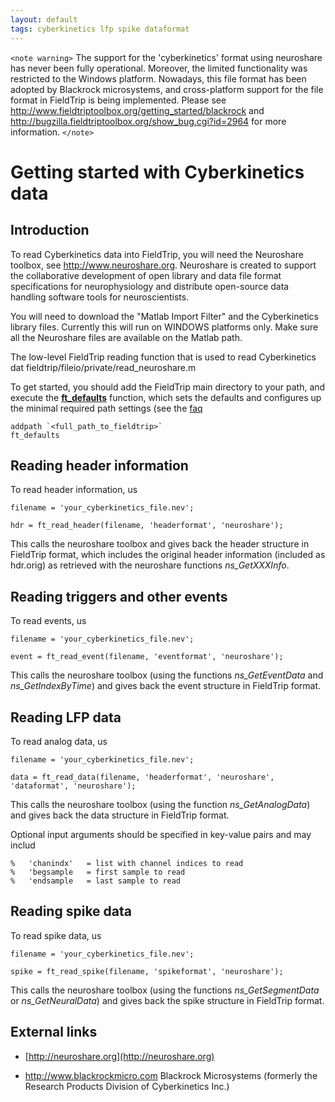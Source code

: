 ```yaml
---
layout: default
tags: cyberkinetics lfp spike dataformat
---
```


`<note warning>`
The support for the 'cyberkinetics' format using neuroshare has never been fully operational. Moreover, the limited functionality was restricted to the Windows platform. Nowadays, this file format has been adopted by Blackrock microsystems, and cross-platform support for the file format in FieldTrip is being implemented. Please see http://www.fieldtriptoolbox.org/getting_started/blackrock and http://bugzilla.fieldtriptoolbox.org/show_bug.cgi?id=2964 for more information.
`</note>`

# Getting started with Cyberkinetics data

## Introduction

To read Cyberkinetics data into FieldTrip, you will need the Neuroshare toolbox, see http://www.neuroshare.org. Neuroshare is created to support the collaborative development of open library and data file format specifications for neurophysiology and distribute open-source data handling software tools for neuroscientists.

You will need to download the "Matlab Import Filter" and the Cyberkinetics library files. Currently this will run on WINDOWS platforms only. Make sure all the Neuroshare files are available on the Matlab path.

The low-level FieldTrip reading function that is used to read Cyberkinetics dat
fieldtrip/fileio/private/read_neuroshare.m

To get started, you should add the FieldTrip main directory to your path, and execute the **[ft_defaults](/reference/ft_defaults)** function, which sets the defaults and configures up the minimal required path settings (see the [faq](/faq/should_i_add_fieldtrip_with_all_subdirectories_to_my_matlab_path)

	
	addpath `<full_path_to_fieldtrip>`
	ft_defaults

## Reading header information

To read header information, us

	
	filename = 'your_cyberkinetics_file.nev';
	
	hdr = ft_read_header(filename, 'headerformat', 'neuroshare');

This calls the neuroshare toolbox and gives back the header structure in FieldTrip format, which includes the original header information (included as hdr.orig) as retrieved with the neuroshare functions *ns_GetXXXInfo*.

## Reading triggers and other events

To read events, us

	
	filename = 'your_cyberkinetics_file.nev';
	
	event = ft_read_event(filename, 'eventformat', 'neuroshare');

This calls the neuroshare toolbox (using the functions *ns_GetEventData* and *ns_GetIndexByTime*) and gives back the event structure in FieldTrip format.

## Reading LFP data

To read analog data, us

	
	filename = 'your_cyberkinetics_file.nev';
	
	data = ft_read_data(filename, 'headerformat', 'neuroshare', 'dataformat', 'neuroshare');

This calls the neuroshare toolbox (using the function *ns_GetAnalogData*) and gives back the data structure in FieldTrip format.

Optional input arguments should be specified in key-value pairs and may includ

	
	%   'chanindx'   = list with channel indices to read
	%   'begsample   = first sample to read
	%   'endsample   = last sample to read

## Reading spike data

To read spike data, us

	
	filename = 'your_cyberkinetics_file.nev';
	
	spike = ft_read_spike(filename, 'spikeformat', 'neuroshare');

This calls the neuroshare toolbox (using the functions *ns_GetSegmentData* or *ns_GetNeuralData*) and gives back the spike structure in FieldTrip format.

## External links

*  [http://neuroshare.org](http://neuroshare.org)

*  http://www.blackrockmicro.com  Blackrock Microsystems (formerly the Research Products Division of Cyberkinetics Inc.)

